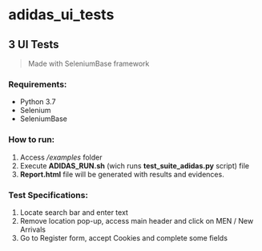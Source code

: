 # adidas_ui_tests

## 3 UI Tests

> Made with SeleniumBase framework

### Requirements:
- Python 3.7
- Selenium
- SeleniumBase


### How to run:
1. Access */examples* folder
2. Execute **ADIDAS_RUN.sh** (wich runs **test_suite_adidas.py** script) file
3. **Report.html** file will be generated with results and evidences.


### Test Specifications: 
1) Locate search bar and enter text
2) Remove location pop-up, access main header and click on MEN / New Arrivals
3) Go to Register form, accept Cookies and complete some fields
